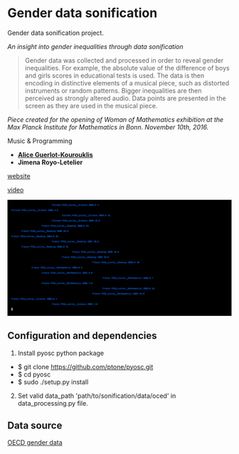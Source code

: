 # Gender data sonification

Gender data sonification project.

*An insight into gender inequalities through data sonification*

>Gender data was collected and processed in order to reveal gender inequalities. For example, the absolute value of the difference of boys and girls scores in educational tests is used. The data is then encoding in distinctive elements of a musical piece, such as distorted instruments or random patterns. Bigger inequalities are then perceived as strongly altered audio. Data points are presented in the screen as they are used in the musical piece. 

*Piece created for the opening of Woman of Mathematics exhibition at the Max Planck Institute for Mathematics in Bonn. November 10th, 2016.*

Music & Programming

* **[Alice Guerlot-Kourouklis](www.algk.fr)**
* **Jimena Royo-Letelier**

[website](http://www.algk.ovh/sonification/genderdata.html)

[video](https://vimeo.com/194002936)


![Sequence Schema](image.png)


## Configuration and dependencies

1) Install pyosc python package

* $ git clone https://github.com/ptone/pyosc.git
* $ cd pyosc
* $ sudo ./setup.py install

2) Set valid data_path 'path/to/sonification/data/oced' in data_processing.py file.
 
## Data source

[OECD gender data](http://www.oecd.org/gender/data/)

